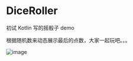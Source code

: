 # DiceRoller
初试 Kotlin 写的摇骰子 demo


根据随机数来动态展示最后的点数，大家一起玩吧。。。


![image](https://github.com/szdenny2/DiceRoller/assets/18253729/1c21689c-87b2-4ed6-9463-fada28caeb79)
